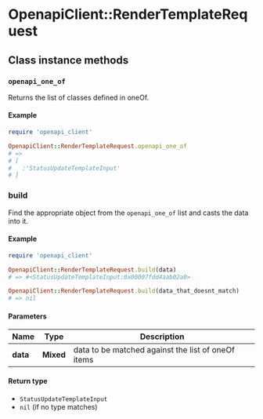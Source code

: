 # OpenapiClient::RenderTemplateRequest

## Class instance methods

### `openapi_one_of`

Returns the list of classes defined in oneOf.

#### Example

```ruby
require 'openapi_client'

OpenapiClient::RenderTemplateRequest.openapi_one_of
# =>
# [
#   :'StatusUpdateTemplateInput'
# ]
```

### build

Find the appropriate object from the `openapi_one_of` list and casts the data into it.

#### Example

```ruby
require 'openapi_client'

OpenapiClient::RenderTemplateRequest.build(data)
# => #<StatusUpdateTemplateInput:0x00007fdd4aab02a0>

OpenapiClient::RenderTemplateRequest.build(data_that_doesnt_match)
# => nil
```

#### Parameters

| Name | Type | Description |
| ---- | ---- | ----------- |
| **data** | **Mixed** | data to be matched against the list of oneOf items |

#### Return type

- `StatusUpdateTemplateInput`
- `nil` (if no type matches)

